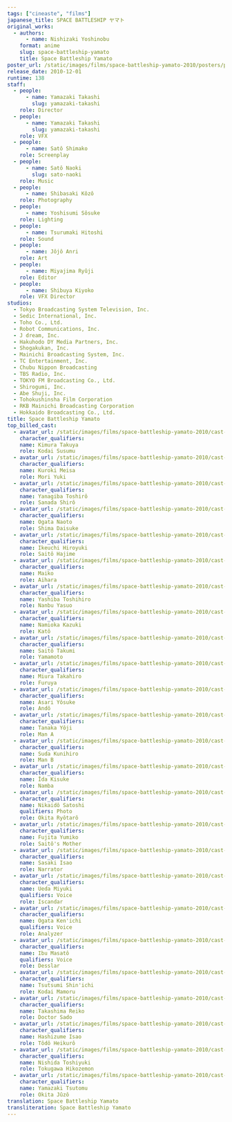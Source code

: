 ```yaml
---
tags: ["cineaste", "films"]
japanese_title: SPACE BATTLESHIP ヤマト
original_works:
  - authors:
      - name: Nishizaki Yoshinobu
    format: anime
    slug: space-battleship-yamato
    title: Space Battleship Yamato
poster_url: /static/images/films/space-battleship-yamato-2010/posters/poster.jpg
release_date: 2010-12-01
runtime: 138
staff:
  - people:
      - name: Yamazaki Takashi
        slug: yamazaki-takashi
    role: Director
  - people:
      - name: Yamazaki Takashi
        slug: yamazaki-takashi
    role: VFX
  - people:
      - name: Satô Shimako
    role: Screenplay
  - people:
      - name: Satô Naoki
        slug: sato-naoki
    role: Music
  - people:
      - name: Shibasaki Kôzô
    role: Photography
  - people:
      - name: Yoshisumi Sôsuke
    role: Lighting
  - people:
      - name: Tsurumaki Hitoshi
    role: Sound
  - people:
      - name: Jôjô Anri
    role: Art
  - people:
      - name: Miyajima Ryûji
    role: Editor
  - people:
      - name: Shibuya Kiyoko
    role: VFX Director
studios:
  - Tokyo Broadcasting System Television, Inc.
  - Sedic International, Inc.
  - Toho Co., Ltd.
  - Robot Communications, Inc.
  - J dream, Inc.
  - Hakuhodo DY Media Partners, Inc.
  - Shogakukan, Inc.
  - Mainichi Broadcasting System, Inc.
  - TC Entertainment, Inc.
  - Chubu Nippon Broadcasting
  - TBS Radio, Inc.
  - TOKYO FM Broadcasting Co., Ltd.
  - Shirogumi, Inc.
  - Abe Shuji, Inc.
  - Tohokushinsha Film Corporation
  - RKB Mainichi Broadcasting Corporation
  - Hokkaido Broadcasting Co., Ltd.
title: Space Battleship Yamato
top_billed_cast:
  - avatar_url: /static/images/films/space-battleship-yamato-2010/cast-avatars/takuya-kimura-0.jpg
    character_qualifiers:
    name: Kimura Takuya
    role: Kodai Susumu
  - avatar_url: /static/images/films/space-battleship-yamato-2010/cast-avatars/meisa-kuroki-0.jpg
    character_qualifiers:
    name: Kuroki Meisa
    role: Mori Yuki
  - avatar_url: /static/images/films/space-battleship-yamato-2010/cast-avatars/toshiro-yanagiba-0.jpg
    character_qualifiers:
    name: Yanagiba Toshirô
    role: Sanada Shirô
  - avatar_url: /static/images/films/space-battleship-yamato-2010/cast-avatars/naoto-ogata-0.jpg
    character_qualifiers:
    name: Ogata Naoto
    role: Shima Daisuke
  - avatar_url: /static/images/films/space-battleship-yamato-2010/cast-avatars/hiroyuki-ikeuchi-0.jpg
    character_qualifiers:
    name: Ikeuchi Hiroyuki
    role: Saitô Hajime
  - avatar_url: /static/images/films/space-battleship-yamato-2010/cast-avatars/maiko-0.jpg
    character_qualifiers:
    name: Maiko
    role: Aihara
  - avatar_url: /static/images/films/space-battleship-yamato-2010/cast-avatars/toshihiro-yashiba-0.jpg
    character_qualifiers:
    name: Yashiba Toshihiro
    role: Nanbu Yasuo
  - avatar_url: /static/images/films/space-battleship-yamato-2010/cast-avatars/kazuki-namioka-0.jpg
    character_qualifiers:
    name: Namioka Kazuki
    role: Katô
  - avatar_url: /static/images/films/space-battleship-yamato-2010/cast-avatars/takumi-saito-0.jpg
    character_qualifiers:
    name: Saitô Takumi
    role: Yamamoto
  - avatar_url: /static/images/films/space-battleship-yamato-2010/cast-avatars/takahiro-miura-0.jpg
    character_qualifiers:
    name: Miura Takahiro
    role: Furuya
  - avatar_url: /static/images/films/space-battleship-yamato-2010/cast-avatars/yosuke-asari-0.jpg
    character_qualifiers:
    name: Asari Yôsuke
    role: Andô
  - avatar_url: /static/images/films/space-battleship-yamato-2010/cast-avatars/yoji-tanaka-0.jpg
    character_qualifiers:
    name: Tanaka Yôji
    role: Man A
  - avatar_url: /static/images/films/space-battleship-yamato-2010/cast-avatars/kunihiro-suda-0.jpg
    character_qualifiers:
    name: Suda Kunihiro
    role: Man B
  - avatar_url: /static/images/films/space-battleship-yamato-2010/cast-avatars/kisuke-iida-0.jpg
    character_qualifiers:
    name: Îda Kisuke
    role: Namba
  - avatar_url: /static/images/films/space-battleship-yamato-2010/cast-avatars/satoshi-nikaido-0.jpg
    character_qualifiers:
    name: Nikaidô Satoshi
    qualifiers: Photo
    role: Okita Ryôtarô
  - avatar_url: /static/images/films/space-battleship-yamato-2010/cast-avatars/yumiko-fujita-0.jpg
    character_qualifiers:
    name: Fujita Yumiko
    role: Saitô's Mother
  - avatar_url: /static/images/films/space-battleship-yamato-2010/cast-avatars/isao-sasaki-0.jpg
    character_qualifiers:
    name: Sasaki Isao
    role: Narrator
  - avatar_url: /static/images/films/space-battleship-yamato-2010/cast-avatars/miyuki-ueda-0.jpg
    character_qualifiers:
    name: Ueda Miyuki
    qualifiers: Voice
    role: Iscandar
  - avatar_url: /static/images/films/space-battleship-yamato-2010/cast-avatars/kenichi-ogata-0.jpg
    character_qualifiers:
    name: Ogata Ken'ichi
    qualifiers: Voice
    role: Analyzer
  - avatar_url: /static/images/films/space-battleship-yamato-2010/cast-avatars/masato-ibu-0.jpg
    character_qualifiers:
    name: Ibu Masatô
    qualifiers: Voice
    role: Desslar
  - avatar_url: /static/images/films/space-battleship-yamato-2010/cast-avatars/shinichi-tsutsumi-0.jpg
    character_qualifiers:
    name: Tsutsumi Shin'ichi
    role: Kodai Mamoru
  - avatar_url: /static/images/films/space-battleship-yamato-2010/cast-avatars/reiko-takashima-0.jpg
    character_qualifiers:
    name: Takashima Reiko
    role: Doctor Sado
  - avatar_url: /static/images/films/space-battleship-yamato-2010/cast-avatars/isao-hashizume-0.jpg
    character_qualifiers:
    name: Hashizume Isao
    role: Tôdô Heikurô
  - avatar_url: /static/images/films/space-battleship-yamato-2010/cast-avatars/toshiyuki-nishida-0.jpg
    character_qualifiers:
    name: Nishida Toshiyuki
    role: Tokugawa Hikozemon
  - avatar_url: /static/images/films/space-battleship-yamato-2010/cast-avatars/tsutomu-yamazaki-0.jpg
    character_qualifiers:
    name: Yamazaki Tsutomu
    role: Okita Jûzô
translation: Space Battleship Yamato
transliteration: Space Battleship Yamato
---
```

